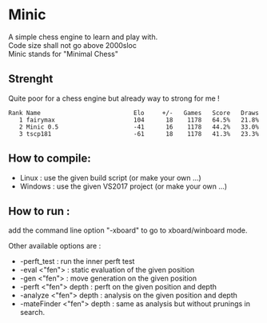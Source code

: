 # Minic
A simple chess engine to learn and play with.  
Code size shall not go above 2000sloc  
Minic stands for "Minimal Chess"  

## Strenght 
Quite poor for a chess engine but already way to strong for me !

```
Rank Name                          Elo     +/-   Games   Score   Draws  
   1 fairymax                      104      18    1178   64.5%   21.8%  
   2 Minic 0.5                     -41      16    1178   44.2%   33.0%  
   3 tscp181                       -61      18    1178   41.3%   23.3%  
```

## How to compile:  
* Linux : use the given build script (or make your own ...)  
* Windows : use the given VS2017 project (or make your own ...)  

## How to run : 
add the command line option "-xboard" to go to xboard/winboard mode.  

Other available options are :  
* -perft_test : run the inner perft test  
* -eval <"fen"> : static evaluation of the given position  
* -gen <"fen"> : move generation on the given position  
* -perft <"fen"> depth : perft on the given position and depth  
* -analyze <"fen"> depth : analysis on the given position and depth  
* -mateFinder <"fen"> depth : same as analysis but without prunings in search.  

